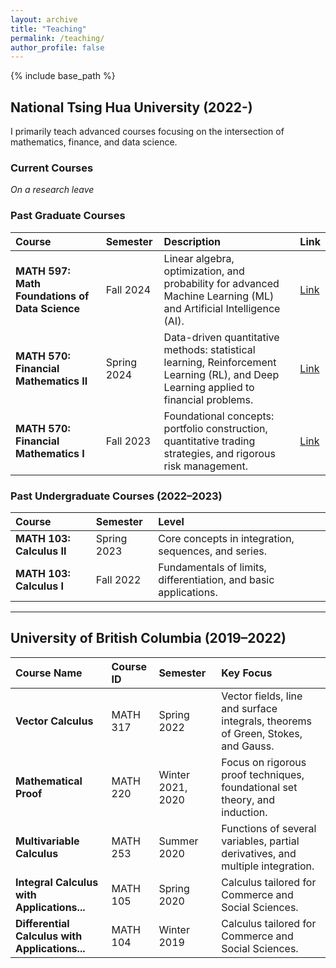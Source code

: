 ```yaml
---
layout: archive
title: "Teaching"
permalink: /teaching/
author_profile: false
---
```


{% include base_path %}


## National Tsing Hua University (2022-)

I primarily teach advanced courses focusing on the intersection of mathematics, finance, and data science.

### Current Courses
*On a research leave*

### Past Graduate Courses

| Course | Semester | Description | Link |
|:---|:---|:---|:---|
| **MATH 597: Math Foundations of Data Science** | Fall 2024 | Linear algebra, optimization, and probability for advanced Machine Learning (ML) and Artificial Intelligence (AI). | [Link](MATH597.md) |
| **MATH 570: Financial Mathematics II** | Spring 2024 | Data-driven quantitative methods: statistical learning, Reinforcement Learning (RL), and Deep Learning applied to financial problems. | [Link](https://beaded-antique-299.notion.site/Financial-Mathematics-II-64be834e112d4d49ba4e9a0052240220) |
| **MATH 570: Financial Mathematics I** | Fall 2023 | Foundational concepts: portfolio construction, quantitative trading strategies, and rigorous risk management. | [Link](https://beaded-antique-299.notion.site/Financial-Mathematics-I-96824edf692a4986aa6c3b98ae014ac6) |

### Past Undergraduate Courses (2022–2023)

| Course | Semester | Level |
|:---|:---|:---|
| **MATH 103: Calculus II** | Spring 2023 | Core concepts in integration, sequences, and series. |
| **MATH 103: Calculus I** | Fall 2022 | Fundamentals of limits, differentiation, and basic applications. |


---
## University of British Columbia (2019–2022)

| Course Name | Course ID | Semester | Key Focus |
|:---|:---|:---|:---|
| **Vector Calculus** | MATH 317 | Spring 2022 | Vector fields, line and surface integrals, theorems of Green, Stokes, and Gauss. |
| **Mathematical Proof** | MATH 220 | Winter 2021, 2020 | Focus on rigorous proof techniques, foundational set theory, and induction. |
| **Multivariable Calculus** | MATH 253 | Summer 2020 | Functions of several variables, partial derivatives, and multiple integration. |
| **Integral Calculus with Applications...** | MATH 105 | Spring 2020 | Calculus tailored for Commerce and Social Sciences. |
| **Differential Calculus with Applications...** | MATH 104 | Winter 2019 | Calculus tailored for Commerce and Social Sciences. |